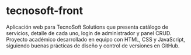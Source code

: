 # tecnosoft-front
Aplicación web para TecnoSoft Solutions que presenta catálogo de servicios, detalle de cada uno, login de administrador y panel CRUD. Proyecto académico desarrollado en equipo con HTML, CSS y JavaScript, siguiendo buenas prácticas de diseño y control de versiones en GitHub.
